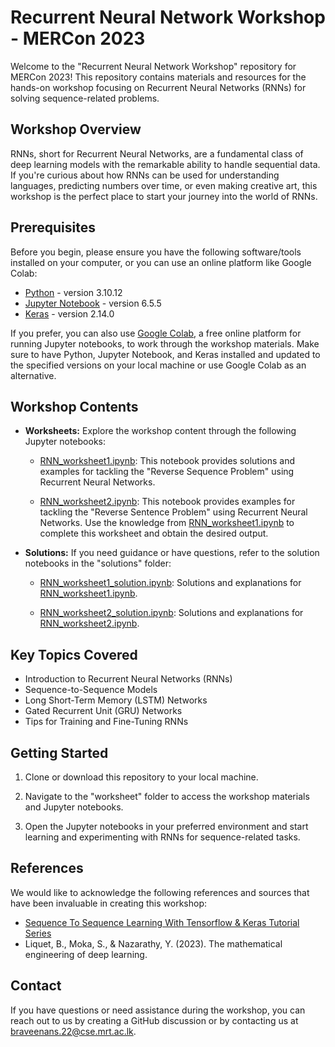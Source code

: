 # Recurrent Neural Network Workshop - MERCon 2023

Welcome to the "Recurrent Neural Network Workshop" repository for MERCon 2023! This repository contains materials and resources for the hands-on workshop focusing on Recurrent Neural Networks (RNNs) for solving sequence-related problems.

## Workshop Overview

RNNs, short for Recurrent Neural Networks, are a fundamental class of deep learning models with the remarkable ability to handle sequential data. If you're curious about how RNNs can be used for understanding languages, predicting numbers over time, or even making creative art, this workshop is the perfect place to start your journey into the world of RNNs.

## Prerequisites

Before you begin, please ensure you have the following software/tools installed on your computer, or you can use an online platform like Google Colab:

- [Python](https://www.python.org/) - version 3.10.12
- [Jupyter Notebook](https://jupyter.org/) - version 6.5.5
- [Keras](https://keras.io/) - version 2.14.0

If you prefer, you can also use [Google Colab](https://colab.research.google.com/), a free online platform for running Jupyter notebooks, to work through the workshop materials. Make sure to have Python, Jupyter Notebook, and Keras installed and updated to the specified versions on your local machine or use Google Colab as an alternative.


## Workshop Contents

- **Worksheets:** Explore the workshop content through the following Jupyter notebooks:

    - [RNN_worksheet1.ipynb](worksheet/RNN_worksheet1.ipynb): This notebook provides solutions and examples for tackling the "Reverse Sequence Problem" using Recurrent Neural Networks.

    - [RNN_worksheet2.ipynb](worksheet/RNN_worksheet2.ipynb): This notebook provides examples for tackling the "Reverse Sentence Problem" using Recurrent Neural Networks. Use the knowledge from [RNN_worksheet1.ipynb](worksheet/RNN_worksheet1.ipynb) to complete this worksheet and obtain the desired output.

- **Solutions:** If you need guidance or have questions, refer to the solution notebooks in the "solutions" folder:

    - [RNN_worksheet1_solution.ipynb](solutions/RNN_worksheet1_solution.ipynb): Solutions and explanations for [RNN_worksheet1.ipynb](worksheet/RNN_worksheet1.ipynb).
    
    - [RNN_worksheet2_solution.ipynb](solutions/RNN_worksheet2_solution.ipynb): Solutions and explanations for [RNN_worksheet2.ipynb](worksheet/RNN_worksheet2.ipynb).

## Key Topics Covered

- Introduction to Recurrent Neural Networks (RNNs)
- Sequence-to-Sequence Models
- Long Short-Term Memory (LSTM) Networks
- Gated Recurrent Unit (GRU) Networks
- Tips for Training and Fine-Tuning RNNs

## Getting Started

1. Clone or download this repository to your local machine.

2. Navigate to the "worksheet" folder to access the workshop materials and Jupyter notebooks.

3. Open the Jupyter notebooks in your preferred environment and start learning and experimenting with RNNs for sequence-related tasks.

## References

We would like to acknowledge the following references and sources that have been invaluable in creating this workshop:
- [Sequence To Sequence Learning With Tensorflow & Keras Tutorial Series](https://www.muratkarakaya.net/2022/11/seq2seq-learning-tutorial-series.html)
- Liquet, B., Moka, S., & Nazarathy, Y. (2023). The mathematical engineering of deep learning.

## Contact

If you have questions or need assistance during the workshop, you can reach out to us by creating a GitHub discussion or by contacting us at braveenans.22@cse.mrt.ac.lk.

